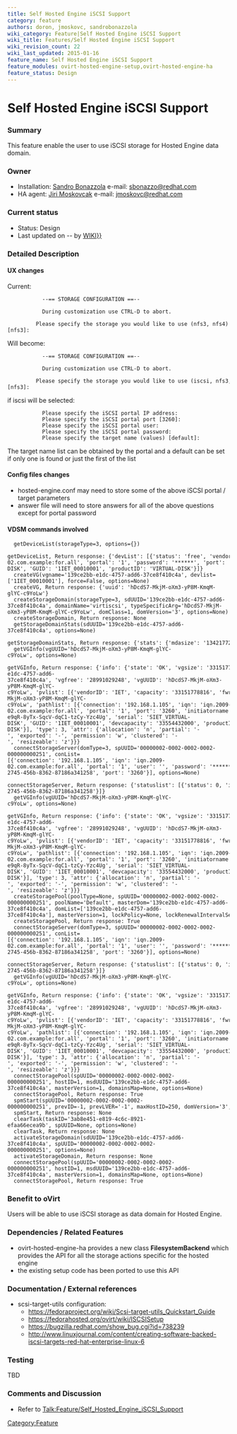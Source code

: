 ```yaml
---
title: Self Hosted Engine iSCSI Support
category: feature
authors: doron, jmoskovc, sandrobonazzola
wiki_category: Feature|Self Hosted Engine iSCSI Support
wiki_title: Features/Self Hosted Engine iSCSI Support
wiki_revision_count: 22
wiki_last_updated: 2015-01-16
feature_name: Self Hosted Engine iSCSI Support
feature_modules: ovirt-hosted-engine-setup,ovirt-hosted-engine-ha
feature_status: Design
---
```


# Self Hosted Engine iSCSI Support

### Summary

This feature enable the user to use iSCSI storage for Hosted Engine data domain.

### Owner

*   Installation: [ Sandro Bonazzola](User:SandroBonazzola) e-mail: <sbonazzo@redhat.com>
*   HA agent: [ Jiri Moskovcak](User:jmoskovc) e-mail: <jmoskovc@redhat.com>

### Current status

*   Status: Design
*   Last updated on -- by [ WIKI}}](User:{{urlencode:{{REVISIONUSER}})

### Detailed Description

#### UX changes

Current:

               --== STORAGE CONFIGURATION ==--
              
               During customization use CTRL-D to abort.
               Please specify the storage you would like to use (nfs3, nfs4)[nfs3]:

Will become:

               --== STORAGE CONFIGURATION ==--
              
               During customization use CTRL-D to abort.
               Please specify the storage you would like to use (iscsi, nfs3, nfs4)[nfs3]:

if iscsi will be selected:

               Please specify the iSCSI portal IP address:
               Please specify the iSCSI portal port [3260]: 
               Please specify the iSCSI portal user:
               Please specify the iSCSI portal password:
               Please specify the target name (values) [default]:

The target name list can be obtained by the portal and a default can be set if only one is found or just the first of the list

#### Config files changes

*   hosted-engine.conf may need to store some of the above iSCSI portal / target parameters
*   answer file will need to store answers for all of the above questions except for portal password

#### VDSM commands involved

      getDeviceList(storageType=3, options={})
      getDeviceList, Return response: {'devList': [{'status': 'free', 'vendorID': 'IET', 'capacity': '33554432000', 'fwrev': '0001', 'vgUUID': '', 'pathlist': [{'initiatorname': 'default', 'connection': '192.168.1.105', 'iqn': 'iqn.2009-02.com.example:for.all', 'portal': '1', 'password': '******', 'port': '3260'}], 'logicalblocksize': '512', 'pathstatus': [{'physdev': 'sdb', 'type': 'iSCSI', 'state': 'active', 'lun': '1'}], 'devtype': 'iSCSI', 'physicalblocksize': '512', 'pvUUID': '', 'serial': 'SIET_VIRTUAL-DISK', 'GUID': '1IET_00010001', 'productID': 'VIRTUAL-DISK'}]}
      createVG(vgname='139ce2bb-e1dc-4757-add6-37ce8f410c4a', devlist=['1IET_00010001'], force=False, options=None)
      createVG, Return response: {'uuid': 'hDcdS7-MkjM-oXm3-yP8M-KmqM-glYC-c9YoLw'}
      createStorageDomain(storageType=3, sdUUID='139ce2bb-e1dc-4757-add6-37ce8f410c4a', domainName='virtiscsi', typeSpecificArg='hDcdS7-MkjM-oXm3-yP8M-KmqM-glYC-c9YoLw', domClass=1, domVersion='3', options=None)
      createStorageDomain, Return response: None
      getStorageDomainStats(sdUUID='139ce2bb-e1dc-4757-add6-37ce8f410c4a', options=None)
      getStorageDomainStats, Return response: {'stats': {'mdasize': '134217728', 'mdathreshold': True, 'mdavalid': True, 'diskfree': '28991029248', 'disktotal': '33151778816', 'mdafree': '67104768'}}
      getVGInfo(vgUUID='hDcdS7-MkjM-oXm3-yP8M-KmqM-glYC-c9YoLw', options=None)
      getVGInfo, Return response: {'info': {'state': 'OK', 'vgsize': '33151778816', 'name': '139ce2bb-e1dc-4757-add6-37ce8f410c4a', 'vgfree': '28991029248', 'vgUUID': 'hDcdS7-MkjM-oXm3-yP8M-KmqM-glYC-c9YoLw', 'pvlist': [{'vendorID': 'IET', 'capacity': '33151778816', 'fwrev': '0000', 'vgUUID': 'hDcdS7-MkjM-oXm3-yP8M-KmqM-glYC-c9YoLw', 'pathlist': [{'connection': '192.168.1.105', 'iqn': 'iqn.2009-02.com.example:for.all', 'portal': '1', 'port': '3260', 'initiatorname': 'default'}], 'pathstatus': [{'physdev': 'sdb', 'type': 'iSCSI', 'state': 'active', 'lun': '1'}], 'devtype': 'iSCSI', 'pvUUID': '9wnpis-e9qR-8yTx-SqcV-dqC1-tzCy-Yzc4Ug', 'serial': 'SIET_VIRTUAL-DISK', 'GUID': '1IET_00010001', 'devcapacity': '33554432000', 'productID': 'VIRTUAL-DISK'}], 'type': 3, 'attr': {'allocation': 'n', 'partial': '-', 'exported': '-', 'permission': 'w', 'clustered': '-', 'resizeable': 'z'}}}
      connectStorageServer(domType=3, spUUID='00000002-0002-0002-0002-000000000251', conList=[{'connection': '192.168.1.105', 'iqn': 'iqn.2009-02.com.example:for.all', 'portal': '1', 'user': '', 'password': '******', 'id': 'febf9441-2745-456b-8362-87186a341258', 'port': '3260'}], options=None)
      connectStorageServer, Return response: {'statuslist': [{'status': 0, 'id': 'febf9441-2745-456b-8362-87186a341258'}]}
      getVGInfo(vgUUID='hDcdS7-MkjM-oXm3-yP8M-KmqM-glYC-c9YoLw', options=None)
      getVGInfo, Return response: {'info': {'state': 'OK', 'vgsize': '33151778816', 'name': '139ce2bb-e1dc-4757-add6-37ce8f410c4a', 'vgfree': '28991029248', 'vgUUID': 'hDcdS7-MkjM-oXm3-yP8M-KmqM-glYC-c9YoLw', 'pvlist': [{'vendorID': 'IET', 'capacity': '33151778816', 'fwrev': '0000', 'vgUUID': 'hDcdS7-MkjM-oXm3-yP8M-KmqM-glYC-c9YoLw', 'pathlist': [{'connection': '192.168.1.105', 'iqn': 'iqn.2009-02.com.example:for.all', 'portal': '1', 'port': '3260', 'initiatorname': 'default'}], 'pathstatus': [{'physdev': 'sdb', 'type': 'iSCSI', 'state': 'active', 'lun': '1'}], 'devtype': 'iSCSI', 'pvUUID': '9wnpis-e9qR-8yTx-SqcV-dqC1-tzCy-Yzc4Ug', 'serial': 'SIET_VIRTUAL-DISK', 'GUID': '1IET_00010001', 'devcapacity': '33554432000', 'productID': 'VIRTUAL-DISK'}], 'type': 3, 'attr': {'allocation': 'n', 'partial': '-', 'exported': '-', 'permission': 'w', 'clustered': '-', 'resizeable': 'z'}}}
      createStoragePool(poolType=None, spUUID='00000002-0002-0002-0002-000000000251', poolName='Default', masterDom='139ce2bb-e1dc-4757-add6-37ce8f410c4a', domList=['139ce2bb-e1dc-4757-add6-37ce8f410c4a'], masterVersion=1, lockPolicy=None, lockRenewalIntervalSec=5, leaseTimeSec=60, ioOpTimeoutSec=10, leaseRetries=3, options=None)
      createStoragePool, Return response: True
      connectStorageServer(domType=3, spUUID='00000002-0002-0002-0002-000000000251', conList=[{'connection': '192.168.1.105', 'iqn': 'iqn.2009-02.com.example:for.all', 'portal': '1', 'user': '', 'password': '******', 'id': 'febf9441-2745-456b-8362-87186a341258', 'port': '3260'}], options=None)
      connectStorageServer, Return response: {'statuslist': [{'status': 0, 'id': 'febf9441-2745-456b-8362-87186a341258'}]}
      getVGInfo(vgUUID='hDcdS7-MkjM-oXm3-yP8M-KmqM-glYC-c9YoLw', options=None)
      getVGInfo, Return response: {'info': {'state': 'OK', 'vgsize': '33151778816', 'name': '139ce2bb-e1dc-4757-add6-37ce8f410c4a', 'vgfree': '28991029248', 'vgUUID': 'hDcdS7-MkjM-oXm3-yP8M-KmqM-glYC-c9YoLw', 'pvlist': [{'vendorID': 'IET', 'capacity': '33151778816', 'fwrev': '0000', 'vgUUID': 'hDcdS7-MkjM-oXm3-yP8M-KmqM-glYC-c9YoLw', 'pathlist': [{'connection': '192.168.1.105', 'iqn': 'iqn.2009-02.com.example:for.all', 'portal': '1', 'port': '3260', 'initiatorname': 'default'}], 'pathstatus': [{'physdev': 'sdb', 'type': 'iSCSI', 'state': 'active', 'lun': '1'}], 'devtype': 'iSCSI', 'pvUUID': '9wnpis-e9qR-8yTx-SqcV-dqC1-tzCy-Yzc4Ug', 'serial': 'SIET_VIRTUAL-DISK', 'GUID': '1IET_00010001', 'devcapacity': '33554432000', 'productID': 'VIRTUAL-DISK'}], 'type': 3, 'attr': {'allocation': 'n', 'partial': '-', 'exported': '-', 'permission': 'w', 'clustered': '-', 'resizeable': 'z'}}}
      connectStoragePool(spUUID='00000002-0002-0002-0002-000000000251', hostID=1, msdUUID='139ce2bb-e1dc-4757-add6-37ce8f410c4a', masterVersion=1, domainsMap=None, options=None)
      connectStoragePool, Return response: True
      spmStart(spUUID='00000002-0002-0002-0002-000000000251', prevID=-1, prevLVER='-1', maxHostID=250, domVersion='3', options=None)
      spmStart, Return response: None
      clearTask(taskID='3ab8e451-e819-4c6c-8921-efaa66ecea9b', spUUID=None, options=None)
      clearTask, Return response: None
      activateStorageDomain(sdUUID='139ce2bb-e1dc-4757-add6-37ce8f410c4a', spUUID='00000002-0002-0002-0002-000000000251', options=None)
      activateStorageDomain, Return response: None
      connectStoragePool(spUUID='00000002-0002-0002-0002-000000000251', hostID=1, msdUUID='139ce2bb-e1dc-4757-add6-37ce8f410c4a', masterVersion=1, domainsMap=None, options=None)
      connectStoragePool, Return response: True

### Benefit to oVirt

Users will be able to use iSCSI storage as data domain for Hosted Engine.

### Dependencies / Related Features

*   ovirt-hosted-engine-ha provides a new class **FilesystemBackend** which provides the API for all the storage actions specific for the hosted engine
*   the existing setup code has been ported to use this API

### Documentation / External references

*   scsi-target-utils configuration:
    -   <https://fedoraproject.org/wiki/Scsi-target-utils_Quickstart_Guide>
    -   <https://fedorahosted.org/ovirt/wiki/ISCSISetup>
    -   <https://bugzilla.redhat.com/show_bug.cgi?id=738239>
    -   <http://www.linuxjournal.com/content/creating-software-backed-iscsi-targets-red-hat-enterprise-linux-6>

### Testing

TBD

### Comments and Discussion

*   Refer to <Talk:Feature/Self_Hosted_Engine_iSCSI_Support>

<Category:Feature>
